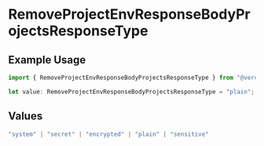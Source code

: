 # RemoveProjectEnvResponseBodyProjectsResponseType

## Example Usage

```typescript
import { RemoveProjectEnvResponseBodyProjectsResponseType } from "@vercel/sdk/models/removeprojectenvop.js";

let value: RemoveProjectEnvResponseBodyProjectsResponseType = "plain";
```

## Values

```typescript
"system" | "secret" | "encrypted" | "plain" | "sensitive"
```